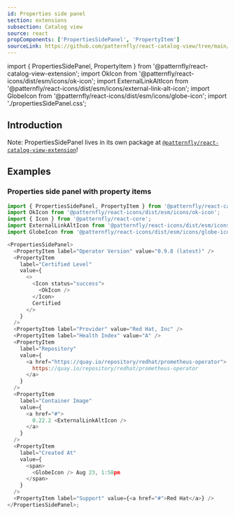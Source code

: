 ```yaml
---
id: Properties side panel
section: extensions
subsection: Catalog view
source: react
propComponents: ['PropertiesSidePanel', 'PropertyItem']
sourceLink: https://github.com/patternfly/react-catalog-view/tree/main/packages/module/src/components/PropertiesSidePanel/PropertiesSidePanel.tsx
---
```


import { PropertiesSidePanel, PropertyItem } from '@patternfly/react-catalog-view-extension';
import OkIcon from '@patternfly/react-icons/dist/esm/icons/ok-icon';
import ExternalLinkAltIcon from '@patternfly/react-icons/dist/esm/icons/external-link-alt-icon';
import GlobeIcon from '@patternfly/react-icons/dist/esm/icons/globe-icon';
import './propertiesSidePanel.css';

## Introduction

Note: PropertiesSidePanel lives in its own package at [`@patternfly/react-catalog-view-extension`](https://www.npmjs.com/package/@patternfly/react-catalog-view-extension)!

## Examples

### Properties side panel with property items

```js
import { PropertiesSidePanel, PropertyItem } from '@patternfly/react-catalog-view-extension';
import OkIcon from '@patternfly/react-icons/dist/esm/icons/ok-icon';
import { Icon } from '@patternfly/react-core';
import ExternalLinkAltIcon from '@patternfly/react-icons/dist/esm/icons/external-link-alt-icon';
import GlobeIcon from '@patternfly/react-icons/dist/esm/icons/globe-icon';

<PropertiesSidePanel>
  <PropertyItem label="Operator Version" value="0.9.8 (latest)" />
  <PropertyItem
    label="Certified Level"
    value={
      <>
        <Icon status="success">
          <OkIcon />
        </Icon>
        Certified
      </>
    }
  />
  <PropertyItem label="Provider" value="Red Hat, Inc" />
  <PropertyItem label="Health Index" value="A" />
  <PropertyItem
    label="Repository"
    value={
      <a href="https://quay.io/repository/redhat/prometheus-operator">
        https://quay.io/repository/redhat/prometheus-operator
      </a>
    }
  />
  <PropertyItem
    label="Container Image"
    value={
      <a href="#">
        0.22.2 <ExternalLinkAltIcon />
      </a>
    }
  />
  <PropertyItem
    label="Created At"
    value={
      <span>
        <GlobeIcon /> Aug 23, 1:58pm
      </span>
    }
  />
  <PropertyItem label="Support" value={<a href="#">Red Hat</a>} />
</PropertiesSidePanel>;
```
